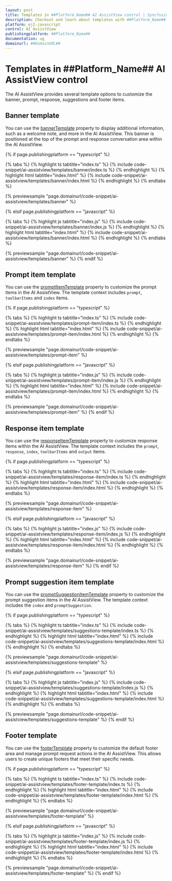 ```yaml
---
layout: post
title: Templates in ##Platform_Name## AI AssistView control | Syncfusion
description: Checkout and learn about templates with ##Platform_Name## AI AssistView control of Syncfusion Essential JS 2 and more.
platform: ej2-javascript
control: AI AssistView 
publishingplatform: ##Platform_Name##
documentation: ug
domainurl: ##DomainURL##
---
```


# Templates in ##Platform_Name## AI AssistView control

The AI AssistView provides several template options to customize the banner, prompt, response, suggestions and footer items.

## Banner template

You can use the [bannerTemplate](../api/ai-assistview#bannertemplate) property to display additional information, such as a welcome note, and more in the AI AssistView. This banner is positioned at the top of the prompt and response conversation area within the AI AssistView.

{% if page.publishingplatform == "typescript" %}

{% tabs %}
{% highlight ts tabtitle="index.ts" %}
{% include code-snippet/ai-assistview/templates/banner/index.ts %}
{% endhighlight %}
{% highlight html tabtitle="index.html" %}
{% include code-snippet/ai-assistview/templates/banner/index.html %}
{% endhighlight %}
{% endtabs %}
        
{% previewsample "page.domainurl/code-snippet/ai-assistview/templates/banner" %}

{% elsif page.publishingplatform == "javascript" %}

{% tabs %}
{% highlight js tabtitle="index.js" %}
{% include code-snippet/ai-assistview/templates/banner/index.js %}
{% endhighlight %}
{% highlight html tabtitle="index.html" %}
{% include code-snippet/ai-assistview/templates/banner/index.html %}
{% endhighlight %}
{% endtabs %}

{% previewsample "page.domainurl/code-snippet/ai-assistview/templates/banner" %}
{% endif %}

## Prompt item template

You can use the [promptItemTemplate](../api/ai-assistview#promptitemtemplate) property to customize the prompt items in the AI AssistView. The template context includes `prompt`, `toolbarItems` and `index` items.

{% if page.publishingplatform == "typescript" %}

{% tabs %}
{% highlight ts tabtitle="index.ts" %}
{% include code-snippet/ai-assistview/templates/prompt-item/index.ts %}
{% endhighlight %}
{% highlight html tabtitle="index.html" %}
{% include code-snippet/ai-assistview/templates/prompt-item/index.html %}
{% endhighlight %}
{% endtabs %}
        
{% previewsample "page.domainurl/code-snippet/ai-assistview/templates/prompt-item" %}

{% elsif page.publishingplatform == "javascript" %}

{% tabs %}
{% highlight js tabtitle="index.js" %}
{% include code-snippet/ai-assistview/templates/prompt-item/index.js %}
{% endhighlight %}
{% highlight html tabtitle="index.html" %}
{% include code-snippet/ai-assistview/templates/prompt-item/index.html %}
{% endhighlight %}
{% endtabs %}

{% previewsample "page.domainurl/code-snippet/ai-assistview/templates/prompt-item" %}
{% endif %}

## Response item template

You can use the [responseItemTemplate](../api/ai-assistview#responseitemtemplate) property to customize response items within the AI AssistView. The template context includes the `prompt`, `response`, `index`, `toolbarItems` and `output` items.

{% if page.publishingplatform == "typescript" %}

{% tabs %}
{% highlight ts tabtitle="index.ts" %}
{% include code-snippet/ai-assistview/templates/response-item/index.ts %}
{% endhighlight %}
{% highlight html tabtitle="index.html" %}
{% include code-snippet/ai-assistview/templates/response-item/index.html %}
{% endhighlight %}
{% endtabs %}
        
{% previewsample "page.domainurl/code-snippet/ai-assistview/templates/response-item" %}

{% elsif page.publishingplatform == "javascript" %}

{% tabs %}
{% highlight js tabtitle="index.js" %}
{% include code-snippet/ai-assistview/templates/response-item/index.js %}
{% endhighlight %}
{% highlight html tabtitle="index.html" %}
{% include code-snippet/ai-assistview/templates/response-item/index.html %}
{% endhighlight %}
{% endtabs %}

{% previewsample "page.domainurl/code-snippet/ai-assistview/templates/response-item" %}
{% endif %}

## Prompt suggestion item template

You can use the [promptSuggestionItemTemplate](../api/ai-assistview#promptsuggestionitemtemplate) property to customize the prompt suggestion items in the AI AssistView. The template context includes the `index` and `promptSuggestion`.

{% if page.publishingplatform == "typescript" %}

{% tabs %}
{% highlight ts tabtitle="index.ts" %}
{% include code-snippet/ai-assistview/templates/suggestions-template/index.ts %}
{% endhighlight %}
{% highlight html tabtitle="index.html" %}
{% include code-snippet/ai-assistview/templates/suggestions-template/index.html %}
{% endhighlight %}
{% endtabs %}
        
{% previewsample "page.domainurl/code-snippet/ai-assistview/templates/suggestions-template" %}

{% elsif page.publishingplatform == "javascript" %}

{% tabs %}
{% highlight js tabtitle="index.js" %}
{% include code-snippet/ai-assistview/templates/suggestions-template/index.js %}
{% endhighlight %}
{% highlight html tabtitle="index.html" %}
{% include code-snippet/ai-assistview/templates/suggestions-template/index.html %}
{% endhighlight %}
{% endtabs %}

{% previewsample "page.domainurl/code-snippet/ai-assistview/templates/suggestions-template" %}
{% endif %}

## Footer template

You can use the [footerTemplate](../api/ai-assistview#footertemplate) property to customize the default footer area and manage prompt request actions in the AI AssistView. This allows users to create unique footers that meet their specific needs.

{% if page.publishingplatform == "typescript" %}

{% tabs %}
{% highlight ts tabtitle="index.ts" %}
{% include code-snippet/ai-assistview/templates/footer-template/index.ts %}
{% endhighlight %}
{% highlight html tabtitle="index.html" %}
{% include code-snippet/ai-assistview/templates/footer-template/index.html %}
{% endhighlight %}
{% endtabs %}
        
{% previewsample "page.domainurl/code-snippet/ai-assistview/templates/footer-template" %}

{% elsif page.publishingplatform == "javascript" %}

{% tabs %}
{% highlight js tabtitle="index.js" %}
{% include code-snippet/ai-assistview/templates/footer-template/index.js %}
{% endhighlight %}
{% highlight html tabtitle="index.html" %}
{% include code-snippet/ai-assistview/templates/footer-template/index.html %}
{% endhighlight %}
{% endtabs %}

{% previewsample "page.domainurl/code-snippet/ai-assistview/templates/footer-template" %}
{% endif %}
